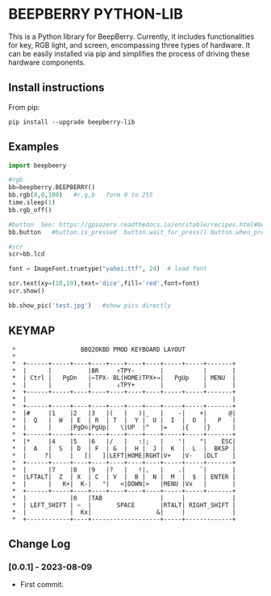 # BEEPBERRY    PYTHON-LIB

This is a Python library for BeepBerry. Currently, it includes functionalities for key, RGB light, and screen, encompassing three types of hardware. It can be easily installed via pip and simplifies the process of driving these hardware components.


## Install instructions 

From pip:

```
pip install --upgrade beepberry-lib
```

## Examples

```python
import beepbeery

#rgb
bb=beepberry.BEEPBERRY()
bb.rgb(0,0,100)   #r,g,b   form 0 to 255 
time.sleep(1)
bb.rgb_off()

#button  See: https://gpiozero.readthedocs.io/en/stable/recipes.html#button 
bb.button   #button.is_pressed  button.wait_for_press() button.when_presse  button.when_released

#scr
scr=bb.lcd

font = ImageFont.truetype("yahei.ttf", 24)  # load font

scr.text(xy=(10,10),text='dice',fill='red',font=font)
scr.show() 

bb.show_pic('test.jpg')   #show pics directly
```
## KEYMAP


```
 *                  BBQ20KBD PMOD KEYBOARD LAYOUT
 *
 *  +------+-----+----+----+----+----+----+-----+-----+-------+
 *  |      |          |BR     ↑TPY-       |           |       |
 *  | Ctrl |   PgDn   |←TPX- BL(HOME)TPX+→|   PgUp    | MENU  |
 *  |      |          |       ↓TPY+       |           |       |
 *  +------+-----+----+----+----+----+----+-----+-----+-------+
 *  |                                                         |
 *  +------+-----+----+----+----+----+----+-----+-----+-------+
 *  |#     |1    |2   |3   |(   |   )|_   |    -|    +|      @|
 *  |  Q   |  W  | E  | R  | T  |  Y |  U |  I  |  O  |   P   |
 *  |      |     |PgDn|PgUp|   \|UP  |^   |=    |{    |}      |
 *  +------+-----+----+----+----+----+----+-----+-----+-------+
 *  |*     |4    |5   |6   |/   |   :|;   |    '|    "|    ESC|
 *  |  A   |  S  | D  | F  | G  |  H |  J |  K  |  L  |  BKSP |
 *  |     ?|     |   [|   ]|LEFT|HOME|RGHT|V+   |V-   |DLT    |
 *  +------+-----+----+----+----+----+----+-----+-----+-------+
 *  |      |7    |8   |9   |?   |   !|,   |    .|    `|       |
 *  |LFTALT|  Z  | X  | C  | V  |  B |  N |  M  |  $  | ENTER |
 *  |      |   K+|  K-|   °|   <|DOWN|>   |MENU |Vx   |       |
 *  +------+-----+----+----+----+----+----+-----+-----+-------+
 *  |            |0   |TAB                |     |             |
 *  | LEFT_SHIFT | ~  |       SPACE       |RTALT| RIGHT_SHIFT |
 *  |            |  Kx|                  &|     |             |
 *  +------------+----+-------------------+-----+-------------+
```


## Change Log

### [0.0.1] - 2023-08-09

- First commit.



